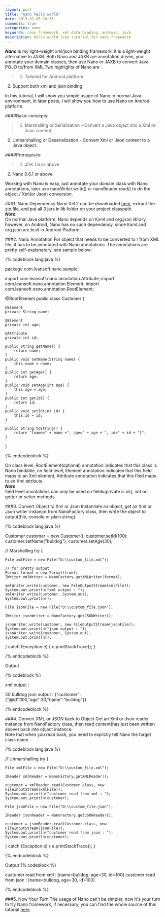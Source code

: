 ```yaml
---
layout: post
title: "nano hello world"
date: 2013-02-05 18:35
comments: true
categories: nano
keywords: nano framework, xml data binding, android, jaxb
description: hello world like tutorial for nano framework
---
```


***Nano*** is my light-weight xml/json binding framework, it is a light-weight alternative to JAXB. Both Nano and JAXB are annotation driven, you annotate your domain classes, then use Nano or JAXB to convert Java POJO to/from XML.Two highlights of Nano are :   
>1. Tailored for Android platform.  
2. Support both xml and json binding.  

In this tutorial, I will show you simple usage of Nano in normal Java environment, in later posts, I will show you how to use Nano on Androd platform.

<!--more-->

####Basic concepts:  
>1. Marshalling or Serialization - Convert a Java object into a Xml or Json content.  
2. Unmarshalling or Deserialization - Convert Xml or Json content to a Java object.

####Prerequisite:  
>1. JDK 1.6 or above  
2. Nano 0.6.1 or above

Working with Nano is easy, just annotate your domain class with Nano annotations, later use nanoWriter.write() or nanoReader.read() to do the object / Xml(or Json) conversion.

###1. Nano Dependency
Nano 0.6.2 can be downloaded [here](https://github.com/bulldog2011/bulldog-repo/raw/master/repo/releases/com/leansoft/nano/0.6.2/nano-0.6.2-all.zip), extract the zip file, and put all 3 jars in lib folder on your project classpath.  
***Note***:  
On normal Java platform, Nano depends on Kxml and org.json library, however, on Android, Nano has no such dependency, since Kxml and org.json are built in Android Platform.

###2. Nano Annotation
For object that needs to be converted to / from XML file, it has to be annotated with Nano annotations. The annotations are pretty self-explanatory, see sample below:

{% codeblock lang:java %}

package com.leansoft.nano.sample;

import com.leansoft.nano.annotation.Attribute;
import com.leansoft.nano.annotation.Element;
import com.leansoft.nano.annotation.RootElement;

@RootElement
public class Customer {
	
	@Element
	private String name;
	
	@Element
	private int age;
	
	@Attribute
	private int id;
	
	public String getName() {
		return name;
	}
	public void setName(String name) {
		this.name = name;
	}
	public int getAge() {
		return age;
	}
	public void setAge(int age) {
		this.age = age;
	}
	public int getId() {
		return id;
	}
	public void setId(int id) {
		this.id = id;
	}
	
	public String toString() {
		return "[name=" + name +", age=" + age + ", id=" + id + "]";
	}
}

{% endcodeblock %}


On class level, RootElement(optional) annotation indicates that this class is Nano bindable, on field level, Element annotation indicates that this field maps to an Xml element, Attribute annotation indicates that this filed maps to an Xml attribute.  
***Note***  
field level annotations can only be used on fields(private is ok), not on getter or setter methods.

###3. Convert Object to Xml or Json
Instantiate an object, get an Xml or Json writer instance from NanoFactory class, then write the object to output(file, console or plain string). 

{% codeblock lang:java %}

Customer customer = new Customer();
customer.setId(100);
customer.setName("bulldog");
customer.setAge(30);

// Marshalling
try {
	
	File xmlFile = new File("D:\\custom_file.xml");
	
	// for pretty output
	Format format = new Format(true);
	IWriter xmlWriter = NanoFactory.getXMLWriter(format);
	
	xmlWriter.write(customer, new FileOutputStream(xmlFile));
	System.out.println("xml output : ");
	xmlWriter.write(customer, System.out);
	System.out.println();
	
	File jsonFile = new File("D:\\custom_file.json");
	
	IWriter jsonWriter = NanoFactory.getJSONWriter();
	
	jsonWriter.write(customer, new FileOutputStream(jsonFile));
	System.out.println("json output : ");
	jsonWriter.write(customer, System.out);
	System.out.println();
} catch (Exception e) {
	e.printStackTrace();
}
		

{% endcodeblock %}


Output

{% codeblock %}

xml output : 
<?xml version='1.0' encoding='utf-8' ?>
<customer id="100">
  <age>30</age>
  <name>bulldog</name>
</customer>
json output : 
{"customer":{"@id":100,"age":30,"name":"bulldog"}}

{% endcodeblock %}

###4. Convert XML or JSON back to Object
Get an Xml or Json reader instance from NanoFactory class, then read content(has just been written above) back into object instance.  
Note that when you read back, you need to explictly tell Nano the target class name.

{% codeblock lang:java %}

// Unmarshalling
try {
	
	File xmlFile = new File("D:\\custom_file.xml");
	
	IReader xmlReader = NanoFactory.getXMLReader();
	
	customer = xmlReader.read(Customer.class, new FileInputStream(xmlFile));
	System.out.println("customer read from xml : ");
	System.out.println(customer);
	
	File jsonFile = new File("D:\\custom_file.json");
	
	IReader jsonReader = NanoFactory.getJSONReader();
	
	customer = jsonReader.read(Customer.class, new FileInputStream(jsonFile));
	System.out.println("customer read from json : ");
	System.out.println(customer);
} catch (Exception e) {
	e.printStackTrace();
}
		

{% endcodeblock %}

Output
{% codeblock %}

customer read from xml : 
[name=bulldog, age=30, id=100]
customer read from json : 
[name=bulldog, age=30, id=100]

{% endcodeblock %}


###5. Now Your Turn
The usage of Nano can't be simpler, now it's your turn to try Nano framework, if necessary, you can find the whole source of this tutorial [here](https://github.com/bulldog2011/nano/tree/master/sample/helloworld).



